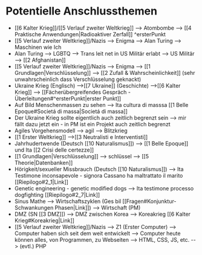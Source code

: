 # Potentielle Anschlussthemen
- [[6 Kalter Krieg]]/[[5 Verlauf zweiter Weltkrieg]] --> Atombombe --> [[4 Praktische Anwendungen|Radioaktiver Zerfall]] ^ersterPunkt
- [[5 Verlauf zweiter Weltkrieg]]/Nazis --> Enigma --> Alan Turing --> Maschinen wie Ich
- Alan Turing --> LGBTQ --> Trans leit net in US Militär erlabt --> US Militär --> [[2 Afghanistan]]
- [[5 Verlauf zweiter Weltkrieg]]/Nazis --> Enigma --> [[1 Grundlagen|Verschlüsselung]] --> [[2 Zufall & Wahrscheinlichkeit]] (sehr unwahrscheinlich dass Verschlüsselung geknackt)
- Ukraine Krieg (Englisch) -->[[7 Ukraine]] (Geschichte) -->[[6 Kalter Krieg]] --> [[Fächerübergreifendes Gespräch - Überleitungen#^ersterPunkt|erster Punkt]]
- Auf Bild Menschenmassen zu sehen --> Ita cultura di masssa [[1 Belle Epoque#Societá di massa|Societá di massa]]
- Der Ukraine Krieg sollte eigentlich auch zeitlich begrenzt sein --> mir fällt dazu jetzt ein - in PM ist ein Projekt auch zeitlich begrenzt
- Agiles Vorgehensmodell --> agil --> Blitzkrieg
- [[1 Erster Weltkrieg]] -->[[3 Neutralisti e Interventisti]]
- Jahrhudertwende (Deutsch [[10 Naturalismus]]) --> [[1 Belle Epoque]] und Ita [[2 Crisi delle certezze]]
- [[1 Grundlagen|Verschlüsselung]] --> schlüssel --> [[5 Theorie|Datenbanken]]
- Hörigkeit/sexueller Missbrauch (Deutsch [[10 Naturalismus]]) --> Ita Testimone inconsapevole - signora Cassano ha maltrattato il marito [[Riepilogo#2_1|Link]]
- Genetic engineering - genetic modified dogs --> Ita testimone processo dogfighting [[Riepilogo#2_7|Link]]
- Sinus Mathe --> Wirtschaftszyklen (Ges bil [[Fragen#Konjunktur-Schwankungen Phasen‌|Link]]) --> Wirtschaft (PM)
- DMZ (SN [[3 DMZ]]) --> DMZ zwischen Korea --> Koreakrieg [[6 Kalter Krieg#Koreakrieg|Link]]
- [[5 Verlauf zweiter Weltkrieg]]/Nazis --> Z1 (Erster Computer) --> Computer haben sich seit dem weit entwickelt --> Computer heute können alles, von Programmen, zu Webseiten --> HTML, CSS, JS, etc. --> (evtl.) PHP